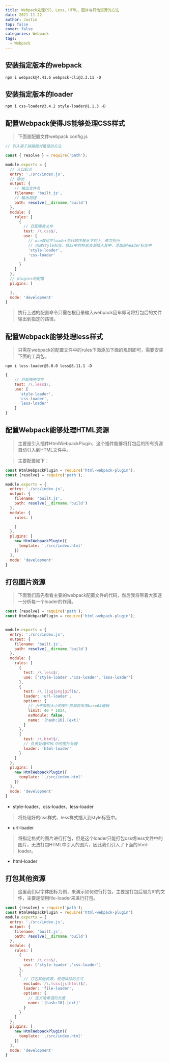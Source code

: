 ```yaml
---
title: Webpack处理CSS、Less、HTML、图片与其他资源的方法
date: 2021-11-22
author: Justin
top: false
cover: false
categories: Webpack
tags:
  - Webpack
---
```

## 安装指定版本的webpack
```shell
npm i webpack@4.41.6 webpack-cli@3.3.11 -D
```

## 安装指定版本的loader
```shell
npm i css-loader@3.4.2 style-loader@1.1.3 -D
```

## 配置Webpack使得JS能够处理CSS样式
>下面是配置文件webpack.config.js

```js
// 引入用于拼接绝对路径的方法

const { resolve } = require('path');

module.exports = {
  // 入口起点
  entry: './src/index.js',
  // 输出
  output: {
    // 输出文件名
    filename: 'built.js',
    // 输出路径
    path: resolve(__dirname,'build')
  },
  module: {
    rules: [
      {
        // 匹配哪些文件
        test: /\.css$/,
        use: [
          // use数组中loader执行顺序是从下到上，依次执行
          // 创建style标签，将JS中的样式资源插入其中，添加到header标签中
          'style-loader',
          'css-loader'
        ]
      }
    ]
  },
  // plugins的配置
  plugins: [

  ],
  mode: 'development'
}
```
>执行上述的配置命令只需在根目录输入webpack回车即可将打包后的文件输出到指定的路径。

## 配置Webpack能够处理less样式
>只需在webpack的配置文件中的rules下面添加下面的规则即可，需要安装下面的工具包。

```shell
npm i less-loader@5.0.0 less@3.11.1 -D
```

```js
{
    // 匹配哪些文件
    test: /\.less$/,
    use: [
      'style-loader',
      'css-loader',
      'less-loader'
    ]
}
```

## 配置Webpack能够处理HTML资源
>主要是引入插件HtmlWebpackPlugin，这个插件能够将打包后的所有资源自动引入到HTML文件中。

>主要配置如下：

```js
const HtmlWebpackPlugin = require('html-webpack-plugin');
const {resolve} = require('path');

module.exports = {
  entry: './src/index.js',
  output: {
    filename: 'built.js',
    path: resolve(__dirname,'build')
  },
  module: {
    rules: [

    ]
  },
  plugins: [
    new HtmlWebpackPlugin({
      template: './src/index.html'
    })
  ],
  mode: 'development'
}
```

## 打包图片资源
>下面我们首先看看主要的webpack配置文件的代码，然后我将带着大家逐一分析每一个loader的作用。

```js
const {resolve} = require('path');
const HtmlWebpackPlugin = require('html-webpack-plugin');


module.exports = {
  entry: './src/index.js',
  output: {
    filename: 'built.js',
    path: resolve(__dirname,'build')
  },
  module: {
    rules: [
      {
        test: /\.less$/,
        use: ['style-loader','css-loader','less-loader']
      },
      {
        test: /\.(jpg|png|gif)$/,
        loader: 'url-loader',
        options: {
          // 小于限制大小的图片资源将采用base64编码
          limit: 40 * 1024,
          esModule: false,
          name: '[hash:10].[ext]'
        }
      },
      {
        test: /\.html$/,
        // 负责处理HTML中的图片处理
        loader: 'html-loader'
      }
    ]
  },
  plugins: [
    new HtmlWebpackPlugin({
      template: './src/index.html'
    })
  ],
  mode: 'development'
}
```

* style-loader、css-loader、less-loader

>将处理好的css样式、less样式插入到style标签中。

* url-loader

>将指定格式的图片进行打包，但是这个loader只能打包css或less文件中的图片，无法打包HTML中引入的图片，因此我们引入了下面的html-loader。

* html-loader

## 打包其他资源
>这里我们以字体图标为例，来演示如何进行打包，主要是打包后缀为ttf的文件，主要是使用file-loader来进行打包。

```js
const {resolve} = require('path');
const HtmlWebpackPlugin = require('html-webpack-plugin')
module.exports = {
  entry: './src/index.js',
  output: {
    filename: 'built.js',
    path: resolve(__dirname,'build')
  },
  module: {
    rules: [
      {
        test: /\.css$/,
        use: ['style-loader','css-loader']
      },
      {
        // 打包其他资源，使用排除的方式
        exclude: /\.(css|js|html)$/,
        loader: 'file-loader',
        options: {
          // 定义哈希值的长度
          name: '[hash:10].[ext]'
        }
      }
    ]
  },
  plugins: [
    new HtmlWebpackPlugin({
      template: './src/index.html'
    })
  ],
  mode: 'development'
}
```






